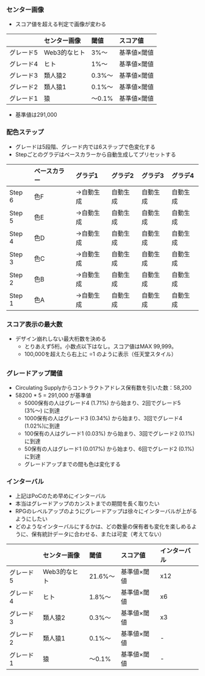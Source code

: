 ### センター画像

- スコア値を超える判定で画像が変わる

| |センター画像|閾値|スコア値|
|:----|:----|:----|:----|
|グレード5|Web3的なヒト|3%〜  |基準値×閾値|
|グレード4|ヒト|1%〜  |基準値×閾値|
|グレード3|類人猿2|0.3%〜|基準値×閾値|
|グレード2|類人猿1|0.1%〜|基準値×閾値|
|グレード1|猿|〜0.1%|基準値×閾値|

* 基準値は291,000

### 配色ステップ

- グレードは5段階、グレード内では6ステップで色変化する
- Stepごとのグラデはベースカラーから自動生成してプリセットする

| |ベースカラー|グラデ1|グラデ2|グラデ3|グラデ4|
|:----|:----|:----|:----|:----|:----|
|Step 6|色F|→自動生成|自動生成|自動生成|自動生成|
|Step 5|色E|→自動生成|自動生成|自動生成|自動生成|
|Step 4|色D|→自動生成|自動生成|自動生成|自動生成|
|Step 3|色C|→自動生成|自動生成|自動生成|自動生成|
|Step 2|色B|→自動生成|自動生成|自動生成|自動生成|
|Step 1|色A|→自動生成|自動生成|自動生成|自動生成|


### スコア表示の最大数

- デザイン崩れしない最大桁数を決める
  - とりあえず5桁。小数点以下はなし。スコア値はMAX 99,999。
  - 100,000を超えたら右上に ⭐️1 のように表示（任天堂スタイル）

### グレードアップ閾値

- Circulating Supplyからコントラクトアドレス保有数を引いた数：58,200
- 58200 * 5 = 291,000 が基準値
  - 5000保有の人はグレード4 (1.71%) から始まり、2回でグレード5 (3%〜) に到達
  - 1000保有の人はグレード3 (0.34%) から始まり、3回でグレード4 (1.02%)に到達
  - 100保有の人はグレード1 (0.03%) から始まり、3回でグレード2 (0.1%)に到達
  - 50保有の人はグレード1 (0.017%) から始まり、6回でグレード2 (0.1%)に到達
  - グレードアップまでの間も色は変化する

### インターバル

- 上記はPoCのため早めにインターバル
- 本当はグレードアップのカンストまでの期間を長く取りたい
- RPGのレベルアップのようにグレードアップは徐々にインターバルが上がるようにしたい
- どのようなインターバルにするかは、どの数量の保有者も変化を楽しめるように、保有統計データに合わせる、または可変（考えてない）

| |センター画像|閾値|スコア値|インターバル|
|:----|:----|:----|:----|:----|
|グレード5|Web3的なヒト|21.6%〜  |基準値×閾値|x12|
|グレード4|ヒト|1.8%〜  |基準値×閾値|x6|
|グレード3|類人猿2|0.3%〜|基準値×閾値|x3|
|グレード2|類人猿1|0.1%〜|基準値×閾値|-|
|グレード1|猿|〜0.1%|基準値×閾値|-|
